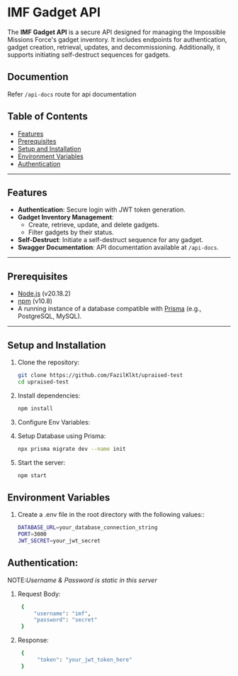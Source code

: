 # IMF Gadget API

The **IMF Gadget API** is a secure API designed for managing the Impossible Missions Force's gadget inventory. It includes endpoints for authentication, gadget creation, retrieval, updates, and decommissioning. Additionally, it supports initiating self-destruct sequences for gadgets.

## Documention
Refer `/api-docs` route for api documentation

## Table of Contents
- [Features](#features)
- [Prerequisites](#prerequisites)
- [Setup and Installation](#setup-and-installation)
- [Environment Variables](#environment-variables)
- [Authentication](#authentication)

---

## Features
- **Authentication**: Secure login with JWT token generation.
- **Gadget Inventory Management**:
  - Create, retrieve, update, and delete gadgets.
  - Filter gadgets by their status.
- **Self-Destruct**: Initiate a self-destruct sequence for any gadget.
- **Swagger Documentation**: API documentation available at `/api-docs`.

---

## Prerequisites
- [Node.js](https://nodejs.org/) (v20.18.2)
- [npm](https://www.npmjs.com/) (v10.8)
- A running instance of a database compatible with [Prisma](https://www.prisma.io/) (e.g., PostgreSQL, MySQL).

---

## Setup and Installation

1. Clone the repository:
   ```bash
   git clone https://github.com/FazilKlkt/upraised-test
   cd upraised-test
   ```

2. Install dependencies:
   ```bash
   npm install
   ```
3. Configure Env Variables:
4. Setup Database using Prisma:
   ```bash
   npx prisma migrate dev --name init
   ```
4. Start the server:
   ```bash
   npm start
   ```

## Environment Variables

1. Create a .env file in the root directory with the following values::
   ```bash
   DATABASE_URL=your_database_connection_string
   PORT=3000
   JWT_SECRET=your_jwt_secret
   ```

## Authentication: 
NOTE:*Username & Password is static in this server*
1. Request Body:
   ```bash
    {
        "username": "imf",
        "password": "secret"
    }
   ```
1. Response:
   ```bash
    {
         "token": "your_jwt_token_here"
    }
   ```
